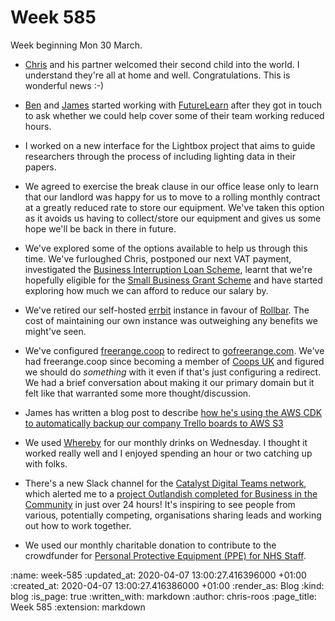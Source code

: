 Week 585
========

Week beginning Mon 30 March.

- [Chris][chris-lowis] and his partner welcomed their second child into the world. I understand they're all at home and well. Congratulations. This is wonderful news :-)

- [Ben][ben-griffiths] and [James][james-mead] started working with [FutureLearn][futurelearn] after they got in touch to ask whether we could help cover some of their team working reduced hours.

- I worked on a new interface for the Lightbox project that aims to guide researchers through the process of including lighting data in their papers.

- We agreed to exercise the break clause in our office lease only to learn that our landlord was happy for us to move to a rolling monthly contract at a greatly reduced rate to store our equipment. We've taken this option as it avoids us having to collect/store our equipment and gives us some hope we'll be back in there in future.

- We've explored some of the options available to help us through this time. We've furloughed Chris, postponed our next VAT payment, investigated the [Business Interruption Loan Scheme][cbils], learnt that we're hopefully eligible for the [Small Business Grant Scheme][grant] and have started exploring how much we can afford to reduce our salary by.

- We've retired our self-hosted [errbit][errbit] instance in favour of [Rollbar][rollbar]. The cost of maintaining our own instance was outweighing any benefits we might've seen.

- We've configured [freerange.coop][freerange-coop] to redirect to [gofreerange.com][gofreerange-com]. We've had freerange.coop since becoming a member of [Coops UK][coops-uk] and figured we should do _something_ with it even if that's just configuring a redirect. We had a brief conversation about making it our primary domain but it felt like that warranted some more thought/discussion.

- James has written a blog post to describe [how he's using the AWS CDK to automatically backup our company Trello boards to AWS S3][aws-cdk-trello]

- We used [Whereby][whereby] for our monthly drinks on Wednesday. I thought it worked really well and I enjoyed spending an hour or two catching up with folks.

- There's a new Slack channel for the [Catalyst Digital Teams network][catalyst-digital-teams], which alerted me to a [project Outlandish completed for Business in the Community][outlandish-bitc] in just over 24 hours! It's inspiring to see people from various, potentially competing, organisations sharing leads and working out how to work together.

- We used our monthly charitable donation to contribute to the crowdfunder for [Personal Protective Equipment (PPE) for NHS Staff][masks4nhs].

[aws-cdk-trello]: https://jamesmead.org/blog/2020-03-30-automatic-backup-of-trello-boards-to-s3-using-aws-cdk
[ben-griffiths]: /ben-griffiths
[catalyst-digital-teams]: https://medium.com/wethecatalysts/catalyst-digital-teams-available-to-help-charities-respond-to-covid-19-b69b9e124b29
[cbils]: https://www.gov.uk/government/publications/guidance-to-employers-and-businesses-about-covid-19/covid-19-support-for-businesses#support-for-businesses-through-the-coronavirus-business-interruption-loan-scheme
[chris-lowis]: /chris-lowis
[coops-uk]: https://www.uk.coop/
[errbit]: https://errbit.com/
[freerange-coop]: https://freerange.coop
[futurelearn]: https://www.futurelearn.com/
[gofreerange-com]: https://gofreerange.com/
[grant]: https://www.gov.uk/government/publications/guidance-to-employers-and-businesses-about-covid-19/covid-19-support-for-businesses#support-for-businesses-that-pay-little-or-no-business-rates
[james-mead]: /james-mead
[masks4nhs]: https://www.crowdfunder.co.uk/masks4nhsheroes
[outlandish-bitc]: https://outlandish.com/blog/products/24-hour-turnaround-covid-busting-business-broker-build/
[rollbar]: https://rollbar.com/
[whereby]: https://whereby.com/

:name: week-585
:updated_at: 2020-04-07 13:00:27.416396000 +01:00
:created_at: 2020-04-07 13:00:27.416386000 +01:00
:render_as: Blog
:kind: blog
:is_page: true
:written_with: markdown
:author: chris-roos
:page_title: Week 585
:extension: markdown
